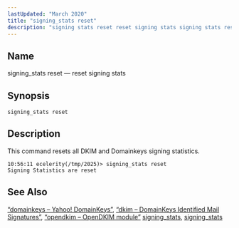 ```yaml
---
lastUpdated: "March 2020"
title: "signing_stats reset"
description: "signing stats reset reset signing stats signing stats reset This command resets all DKIM and Domainkeys signing statistics Section 14 29 domainkeys Yahoo Domain Keys Section 14 27 dkim Domain Keys Identified Mail Signatures Section 14 49 opendkim Open DKIM module signing stats signing stats..."
---
```


<a name="console_commands.signing_stats_reset"></a> 
## Name

signing_stats reset — reset signing stats

## Synopsis

`signing_stats reset`

<a name="idp16355456"></a> 
## Description

This command resets all DKIM and Domainkeys signing statistics.

```
10:56:11 ecelerity(/tmp/2025)> signing_stats reset
Signing Statistics are reset
```
<a name="idp16358032"></a> 
## See Also

[“domainkeys – Yahoo! DomainKeys”](/momentum/3/3-reference/3-reference-modules-domainkeys), [“dkim – DomainKeys Identified Mail Signatures”](/momentum/3/3-reference/modules-dkim), [“opendkim – OpenDKIM module”](/momentum/3/3-reference/3-reference-modules-opendkim) [signing_stats](/momentum/3/3-reference/3-reference-conf-ref-signing-stats), [signing_stats](/momentum/3/3-reference/3-reference-console-commands-signing-stats)